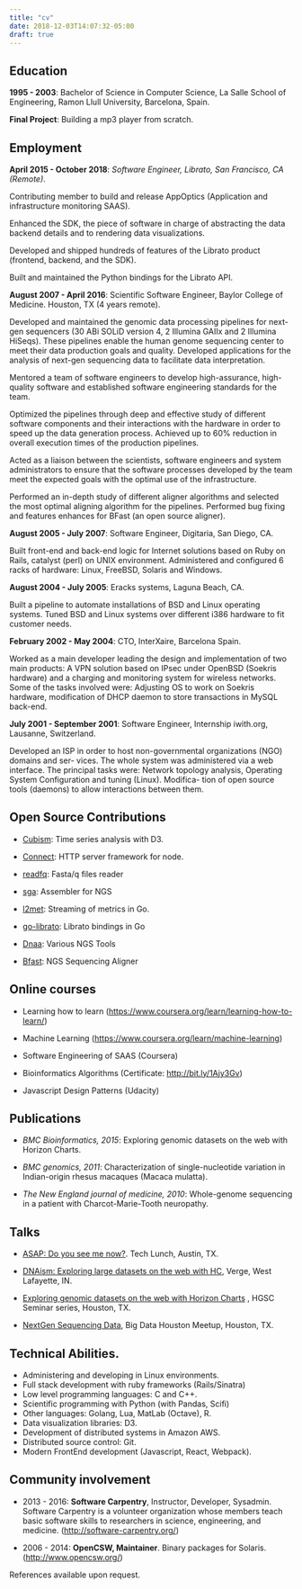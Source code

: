 ```yaml
---
title: "cv"
date: 2018-12-03T14:07:32-05:00
draft: true
---
```


## Education

**1995 - 2003**: Bachelor of Science in Computer Science, La Salle School of Engineering, Ramon Llull University, Barcelona, Spain.

**Final Project**: Building a mp3 player from scratch.

## Employment

**April 2015 - October 2018**: *Software Engineer, Librato, San Francisco, CA (Remote)*.

Contributing member to build and release AppOptics (Application and infrastructure monitoring SAAS).

Enhanced the SDK, the piece of software in charge of abstracting the data backend details and to rendering data visualizations.

Developed and shipped hundreds of features of the Librato product (frontend, backend, and the SDK).

Built and maintained the Python bindings for the Librato API.

**August 2007 - April 2016**: Scientific Software Engineer, Baylor College of
Medicine. Houston, TX (4 years remote).

Developed and maintained the genomic data processing pipelines for next-gen sequencers (30 ABi SOLiD version 4, 2 Illumina GAIIx and 2 Illumina HiSeqs). These pipelines enable the human genome sequencing center to meet their data production goals and quality. Developed applications for the analysis of next-gen sequencing data to facilitate data interpretation.

Mentored a team of software engineers to develop high-assurance, high-quality software and established software engineering standards for the team.

Optimized the pipelines through deep and effective study of different software components and their interactions with the hardware in order to speed up the data generation process. Achieved up to 60% reduction in overall execution times of the production pipelines.

Acted as a liaison between the scientists, software engineers and system administrators to ensure that the software processes developed by the team meet the expected goals with the optimal use of the infrastructure.

Performed an in-depth study of different aligner algorithms and selected the most
optimal aligning algorithm for the pipelines. Performed bug fixing and features enhances for BFast (an open source aligner).

**August 2005 - July 2007**: Software Engineer, Digitaria, San Diego, CA.

Built front-end and back-end logic for Internet solutions based on Ruby on Rails, catalyst (perl) on UNIX environment. Administered and configured 6 racks of hardware: Linux, FreeBSD, Solaris and Windows.

**August 2004 - July 2005**: Eracks systems, Laguna Beach, CA.

Built a pipeline to automate installations of BSD and Linux operating systems. Tuned BSD and Linux systems over different i386 hardware to fit customer needs.

**February 2002 - May 2004**: CTO, InterXaire, Barcelona Spain.

Worked as a main developer leading the design and implementation of two main products: A VPN solution based on IPsec under OpenBSD (Soekris hardware) and a charging and monitoring system for wireless networks. Some of the tasks involved were: Adjusting OS to work on Soekris hardware, modification of DHCP daemon to store transactions in MySQL back-end.

**July 2001 - September 2001**: Software Engineer, Internship iwith.org, Lausanne, Switzerland.

Developed an ISP in order to host non-governmental organizations (NGO) domains and ser- vices. The whole system was administered via a web interface. The principal tasks were: Network topology analysis, Operating System Configuration and tuning (Linux). Modifica- tion of open source tools (daemons) to allow interactions between them.

## Open Source Contributions

- [Cubism](https://github.com/square/cubism): Time series analysis with D3.

- [Connect](https://github.com/senchalabs/connect): HTTP server framework for node.

- [readfq](https://github.com/lh3/readfq): Fasta/q files reader

- [sga](https://github.com/jts/sga): Assembler for NGS

- [l2met](https://github.com/ryandotsmith/l2met): Streaming of metrics in Go.

- [go-librato](https://github.com/drio/go-librato): Librato bindings in Go  

- [Dnaa](http://dnaa.sourceforge.net): Various NGS Tools

- [Bfast](https://github.com/nh13/bfast): NGS Sequencing Aligner

## Online courses

- Learning how to learn (https://www.coursera.org/learn/learning-how-to-learn/)

- Machine Learning (https://www.coursera.org/learn/machine-learning)

- Software Engineering of SAAS (Coursera)

- Bioinformatics Algorithms (Certificate: http://bit.ly/1Ajy3Gv)

- Javascript Design Patterns (Udacity)

## Publications

- *BMC Bioinformatics, 2015*: Exploring genomic datasets on the web with Horizon Charts.

- *BMC genomics, 2011*: Characterization of single-nucleotide variation in Indian-origin rhesus macaques (Macaca mulatta).

- *The New England journal of medicine, 2010*: Whole-genome sequencing in a patient with Charcot-Marie-Tooth neuropathy.

## Talks

- [ASAP: Do you see me now?](https://drio.org/~drio/talks/asap.solarwinds.March.2017). Tech Lunch, Austin, TX.

- [DNAism: Exploring large datasets on the web with HC](https://drio.org/~drio/talks/verge.october.2015/), Verge, West Lafayette, IN.

- [Exploring genomic datasets on the web with Horizon Charts](http://drio.org/~drio/talks/dnaism.hgsc.August.2014) , HGSC Seminar series, Houston, TX.

- [NextGen Sequencing Data](https://speakerdeck.com/u/drio/p/nextgen-sequencing-data-intro), Big Data Houston Meetup, Houston, TX.

## Technical Abilities.

- Administering and developing in Linux environments.
- Full stack development with ruby frameworks (Rails/Sinatra)
- Low level programming languages: C and C++.
- Scientific programming with Python (with Pandas, Scifi)
- Other languages: Golang, Lua, MatLab (Octave), R.
- Data visualization libraries: D3.
- Development of distributed systems in Amazon AWS.
- Distributed source control: Git.
- Modern FrontEnd development (Javascript, React, Webpack).

## Community involvement

- 2013 - 2016: **Software Carpentry**, Instructor, Developer, Sysadmin. Software Carpentry is a volunteer organization whose members teach basic software skills to researchers in science, engineering, and medicine. (http://software-carpentry.org/)

- 2006 - 2014: **OpenCSW, Maintainer**. Binary packages for Solaris. (http://www.opencsw.org/)



References available upon request.
